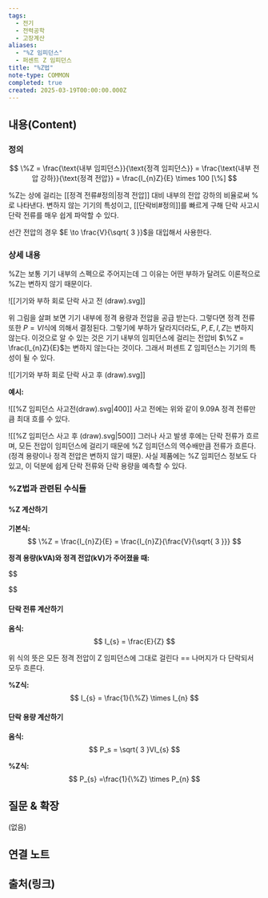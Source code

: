 ```yaml
---
tags:
  - 전기
  - 전력공학
  - 고장계산
aliases:
  - "%Z 임피던스"
  - 퍼센트 Z 임피던스
title: "%Z법"
note-type: COMMON
completed: true
created: 2025-03-19T00:00:00.000Z
---
```


## 내용(Content)

### 정의

$$
\%Z = \frac{\text{내부 임피던스}}{\text{정격 임피던스}} = \frac{\text{내부 전압 강하}}{\text{정격 전압}} = \frac{I_{n}Z}{E} \times 100 [\%]
$$

%Z는 상에 걸리는 [[정격 전류#정의|정격 전압]] 대비 내부의 전압 강하의 비율로써 %로 나타낸다. 변하지 않는 기기의 특성이고, [[단락비#정의]]를 빠르게 구해 단락 사고시 단락 전류를 매우 쉽게 파악할 수 있다.

선간 전압의 경우 $E \to \frac{V}{\sqrt{ 3 }}$을 대입해서 사용한다.

### 상세 내용

%Z는 보통 기기 내부의 스펙으로 주어지는데 그 이유는 어떤 부하가 달려도 이론적으로 %Z는 변하지 않기 때문이다.

![[기기와 부하 회로 단락 사고 전 (draw).svg]]

위 그림을 살펴 보면 기기 내부에 정격 용량과 전압을 공급 받는다. 그렇다면 정격 전류 또한 $P = VI$식에 의해서 결정된다. 그렇기에 부하가 달라지더라도, $P, E, I, Z$는 변하지 않는다. 이것으로 알 수 있는 것은 기기 내부의 임피던스에 걸리는 전압비 $\%Z = \frac{I_{n}Z}{E}$는 변하지 않는다는 것이다. 그래서 퍼센트 Z 임피던스는 기기의 특성이 될 수 있다.

![[기기와 부하 회로 단락 사고 후 (draw).svg]]




**예시:**

![[%Z 임피던스 사고전(draw).svg|400]]
사고 전에는 위와 같이 9.09A 정격 전류만큼 최대 흐를 수 있다.

![[%Z 임피던스 사고 후 (draw).svg|500]]
그러나 사고 발생 후에는 단락 전류가 흐르며, 모든 전압이 임피던스에 걸리기 때문에 %Z 임피던스의 역수배만큼 전류가 흐른다.(정격 용량이나 정격 전압은 변하지 않기 때문). 사실 제품에는 %Z 임피던스 정보도 다 있고, 이 덕분에 쉽게 단락 전류와 단락 용량을 예측할 수 있다.

### %Z법과 관련된 수식들

#### %Z 계산하기

**기본식:**
$$
\%Z = \frac{I_{n}Z}{E} = \frac{I_{n}Z}{\frac{V}{\sqrt{ 3 }}}
$$

**정격 용량(kVA)와 정격 전압(kV)가 주어졌을 때:**

$$

$$

#### 단락 전류 계산하기

**옴식:**
$$
I_{s} = \frac{E}{Z}
$$

위 식의 뜻은 모든 정격 전압이 Z 임피던스에 그대로 걸린다 == 나머지가 다 단락되서 모두 흐른다.

**%Z식:**
$$
I_{s} = \frac{1}{\%Z} \times I_{n}
$$

#### 단락 용량 계산하기

**옴식:**
$$
P_s = \sqrt{ 3 }VI_{s}
$$

**%Z식:**
$$
P_{s} =\frac{1}{\%Z} \times P_{n}
$$


## 질문 & 확장

(없음)

## 연결 노트

## 출처(링크)






